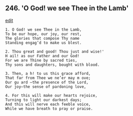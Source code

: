 
## 246.  'O God! we see Thee in the Lamb'
[edit](https://docs.google.com/document/d/1o8LTaOztmMekEuLsLigqj1ZNlk21vCcT/edit?mode=html)



    1. O God! we see Thee in the Lamb,
    To be our hope, our joy, our rest,
    The glories that compose Thy name 
    Standing engag’d to make us blest.

    2. Thou great and good! Thou just and wise!'
    H ail! as our Father and our God!
    For we are Thine by sacred ties,
    Thy sons and daughters, bought with blood.

    3. Then, a h! to us this grace afford,
    That far from Thee we ne’er may m ove; 
    Our gu ard —the presence of the Lord,
    Our joy—the sense of pardoning love,

    4. For this will make our hearts rejoice,
    Turning to light our darkest days;
    And this will nerve each feeble voice,
    While we have breath to pray or praise.
